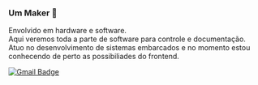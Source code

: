 ### Um Maker 👋
Envolvido em hardware e software. <br>
Aqui veremos toda a parte de software para controle e documentação.<br>
Atuo no desenvolvimento de sistemas embarcados e no momento estou conhecendo de perto as possibiliades do frontend.


 
[![Gmail Badge](https://img.shields.io/badge/-jessandro42@gmail.com-c14438?style=flat-square&logo=Gmail&logoColor=white&link=mailto:tgmarinho@gmail.com)](mailto:jessandro42@gmail.com)

<!--
**enicio/enicio** is a ✨ _special_ ✨ repository because its `README.md` (this file) appears on your GitHub profile.

Here are some ideas to get you started:

- 🔭 I’m currently working on ...
- 🌱 I’m currently learning ...
- 👯 I’m looking to collaborate on ...
- 🤔 I’m looking for help with ...
- 💬 Ask me about ...
- 📫 How to reach me: ...
- 😄 Pronouns: ...
- ⚡ Fun fact: ...
-->
